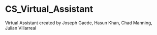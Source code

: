 # CS_Virtual_Assistant


Virtual Assistant created by Joseph Gaede, Hasun Khan, Chad Manning, Julian Villarreal
